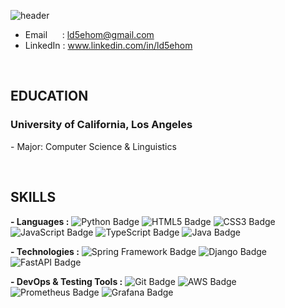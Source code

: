![header](https://capsule-render.vercel.app/api?type=waving&height=260&color=2774AE&text=Taewook%20Park&textBg=false&fontAlign=50&fontAlignY=40&animation=twinkling&fontColor=FFD100&desc=Software%20Developer&descAlign=68)
<!--https://capsule-render.vercel.app/-->

- Email &nbsp;&nbsp;&nbsp;&nbsp; : ld5ehom@gmail.com
- LinkedIn : www.linkedin.com/in/ld5ehom
<br>

<h2>
  EDUCATION
</h2>
  <h3>University of California, Los Angeles &nbsp;&nbsp; </h3>  
<p>- Major: Computer Science & Linguistics </p>

<br>
    
<h2>
  SKILLS
</h2>

<strong>- Languages :</strong>
<img src="https://img.shields.io/badge/Python-3776AB?style=flat-square&logo=Python&logoColor=white" alt="Python Badge"/>
<img src="https://img.shields.io/badge/HTML5-E34F26?style=flat-square&logo=HTML5&logoColor=white" alt="HTML5 Badge"/>
<img src="https://img.shields.io/badge/CSS3-1572B6?style=flat-square&logo=CSS3&logoColor=white" alt="CSS3 Badge"/>
<img src="https://img.shields.io/badge/JavaScript-F7DF1E?style=flat-square&logo=JavaScript&logoColor=black" alt="JavaScript Badge"/>
<img src="https://img.shields.io/badge/TypeScript-3178C6?style=flat-square&logo=TypeScript&logoColor=white" alt="TypeScript Badge"/>
<img src="https://img.shields.io/badge/Java-007396?style=flat-square&logo=Java&logoColor=white" alt="Java Badge"/>

<strong>- Technologies :</strong>
<img src="https://img.shields.io/badge/Spring%20Framework-6DB33F?style=flat-square&logo=Spring&logoColor=white" alt="Spring Framework Badge"/>
<img src="https://img.shields.io/badge/Django-092E20?style=flat-square&logo=Django&logoColor=white" alt="Django Badge"/>
<img src="https://img.shields.io/badge/FastAPI-009688?style=flat-square&logo=FastAPI&logoColor=white" alt="FastAPI Badge"/>

<strong>- DevOps & Testing Tools :</strong>
<img src="https://img.shields.io/badge/Git-F05032?style=flat-square&logo=Git&logoColor=white" alt="Git Badge"/>
<img src="https://img.shields.io/badge/AWS-232F3E?style=flat-square&logo=Amazon%20AWS&logoColor=white" alt="AWS Badge"/>
<img src="https://img.shields.io/badge/Prometheus-E6522C?style=flat-square&logo=prometheus&logoColor=white" alt="Prometheus Badge"/>
<img src="https://img.shields.io/badge/Grafana-F46800?style=flat-square&logo=grafana&logoColor=white" alt="Grafana Badge"/>

